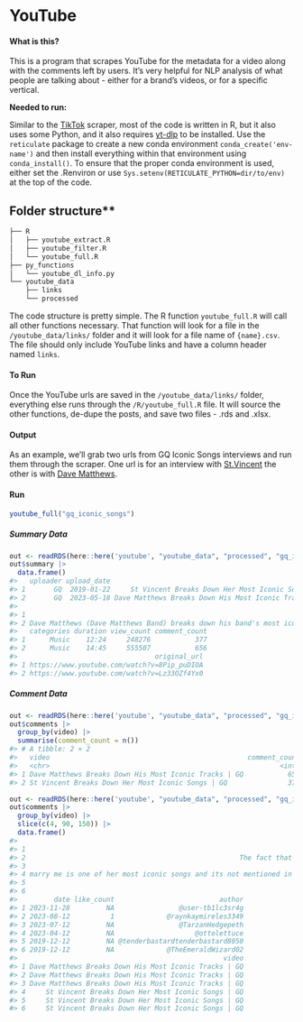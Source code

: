 
<!-- README.md is generated from README.Rmd. Please edit that file -->

# YouTube

<!-- badges: start -->
<!-- badges: end -->

#### What is this?

This is a program that scrapes YouTube for the metadata for a video
along with the comments left by users. It’s very helpful for NLP
analysis of what people are talking about - either for a brand’s videos,
or for a specific vertical.

**Needed to run:**

Similar to the
[TikTok](https://github.com/taylorgrant/scrapper/tree/main/tiktok)
scraper, most of the code is written in R, but it also uses some Python,
and it also requires [yt-dlp](https://github.com/yt-dlp/yt-dlp) to be
installed. Use the `reticulate` package to create a new conda
environment `conda_create('env-name')` and then install everything
within that environment using `conda_install()`. To ensure that the
proper conda environment is used, either set the .Renviron or use
`Sys.setenv(RETICULATE_PYTHON=dir/to/env)` at the top of the code.

## Folder structure\*\*

``` r
├── R
│   ├── youtube_extract.R
│   ├── youtube_filter.R
│   └── youtube_full.R
├── py_functions
│   └── youtube_dl_info.py
└── youtube_data
    ├── links
    └── processed
```

The code structure is pretty simple. The R function `youtube_full.R`
will call all other functions necessary. That function will look for a
file in the `/youtube_data/links/` folder and it will look for a file
name of `{name}.csv`. The file should only include YouTube links and
have a column header named `links`.

#### To Run

Once the YouTube urls are saved in the `/youtube_data/links/` folder,
everything else runs through the `/R/youtube_full.R` file. It will
source the other functions, de-dupe the posts, and save two files - .rds
and .xlsx.

#### Output

As an example, we’ll grab two urls from GQ Iconic Songs interviews and
run them through the scraper. One url is for an interview with
[St.Vincent](https://www.youtube.com/watch?v=8Pip_puDIOA) the other is
with [Dave Matthews](https://www.youtube.com/watch?v=Lz33OZf4Yx0).

#### Run

``` r
youtube_full("gq_iconic_songs")
```

##### Summary Data

``` r
out <- readRDS(here::here('youtube', "youtube_data", "processed", "gq_iconic_songs_2023-12-11.rds"))
out$summary |> 
  data.frame()
#>   uploader upload_date                                                 title
#> 1       GQ  2019-01-22     St Vincent Breaks Down Her Most Iconic Songs | GQ
#> 2       GQ  2023-05-18 Dave Matthews Breaks Down His Most Iconic Tracks | GQ
#>                                                                                                                                                                                                                                                                                                                                                                                                                                                                                                                                                                                                                                                                                                                                                                                                                                                                                                                                                                                                                                                                                                                                                                                                                                                                                                                                                                                                                                                                                                                                                                                                                                                                                                                                                                                                                                                                                                                                             description
#> 1                                                                                                                                                                                                                                                                                                                                                                                                                                                                                                                                                                                                                                                                                                                                                                                                                                  Annie Clark, also know by her stage name, 'St Vincent' shares how she started making music and breaks down some of her most iconic tracks, including 'Surgeon,' 'Cruel,' 'New York,' 'Smoking Section,' 'Los Angeless,' 'Pills,' 'Hang On Me,' 'Happy Birthday, Johnny,' 'Savior' and 'Slow Disco,' \n\nStill haven’t subscribed to GQ on YouTube? ►► http://bit.ly/2iij5wt\r\nSubscribe to GQ magazine and get rare swag: https://bit.ly/2xNBH3i\r\n\r\nABOUT GQ\r\nFor more than 50 years, GQ has been the premier men’s magazine, providing definitive coverage of style, culture, politics and more. In that tradition, GQ’s video channel covers every part of a man’s life, from entertainment and sports to fashion and grooming advice. So join celebrities from 2 Chainz, Stephen Curry and Channing Tatum to Amy Schumer, Kendall Jenner and Kate Upton for a look at the best in pop culture. Welcome to the modern man’s guide to style advice, dating tips, celebrity videos, music, sports and more.\r\n\r\nhttps://www.youtube.com/user/GQVideos\n\nSt Vincent Breaks Down Her Most Iconic Songs | GQ
#> 2 Dave Matthews (Dave Matthews Band) breaks down his band's most iconic tracks including "Ants Marching," "Satellite," "Crash Into Me," "#41," "Don't Drink the Water," "The Space Between," "Everyday," "Grey Street," "Madman's Eyes" and "Something to Tell My Baby."\r\n\r\nDirector: Robert Miller\r\nDirector of Photography: Howard Shack\r\nEditor: Gerard Zarra\r\nCelebrity Talent: Dave Matthews \r\nExecutive Producer: Traci Oshiro\r\nProducer: Jean-Luc Lukunku\r\nLine Producer: Jen Santos\r\nProduction Manager: James Pipitone\r\nProduction Coordinator: Jamal Colvin\r\nTalent Booker: Luke Leifeste\r\nCamera Operator: Michael Fox\r\nGaffer: Simon Fox \r\nAudio: Elijah Lawson\r\nProduction Assistant: Dexter Shack\r\nAssociate Director of Post Production: Jarrod Bruner \r\nPost Production Supervisor: Rachael Knight\r\nPost Production Coordinator: Ian Bryant\r\nSupervising Editor: Rob Lombardi\r\nAssistant Editor: Billy Ward\r\n\r\n00:00 Dave Matthews Band - Iconic Tracks\r\n00:14 Ants Marching\r\n02:34 Satellite\r\n04:45 Crash Into Me\r\n06:33 #41\r\n07:35 Don't Drink the Water\r\n09:57 The Space Between\r\n10:47 Everyday\r\n11:47 Grey Street\r\n12:45 Madman's Eyes\r\n13:56 Something to Tell My Baby\n\nStill haven’t subscribed to GQ on YouTube? ►► http://bit.ly/2iij5wt\r\nSubscribe to GQ magazine and get rare swag: https://bit.ly/2xNBH3i\r\nJoin the GQ Discord to talk men's fashion, watches, and more: https://discord.gg/gqmagazine\r\n\r\nABOUT GQ\r\nFor more than 50 years, GQ has been the premier men’s magazine, providing definitive coverage of style, culture, politics and more. In that tradition, GQ’s video channel covers every part of a man’s life, from entertainment and sports to fashion and grooming advice. Welcome to the modern guide to style advice, dating tips, celebrity videos, music, sports and more.\r\n\r\nhttps://www.youtube.com/user/GQVideos
#>   categories duration view_count comment_count
#> 1      Music    12:24     248276           377
#> 2      Music    14:45     555507           656
#>                                  original_url
#> 1 https://www.youtube.com/watch?v=8Pip_puDIOA
#> 2 https://www.youtube.com/watch?v=Lz33OZf4Yx0
```

##### Comment Data

``` r
out <- readRDS(here::here('youtube', "youtube_data", "processed", "gq_iconic_songs_2023-12-11.rds"))
out$comments |> 
  group_by(video) |> 
  summarise(comment_count = n())
#> # A tibble: 2 × 2
#>   video                                                 comment_count
#>   <chr>                                                         <int>
#> 1 Dave Matthews Breaks Down His Most Iconic Tracks | GQ           656
#> 2 St Vincent Breaks Down Her Most Iconic Songs | GQ               377
```

``` r
out <- readRDS(here::here('youtube', "youtube_data", "processed", "gq_iconic_songs_2023-12-11.rds"))
out$comments |> 
  group_by(video) |> 
  slice(c(4, 90, 150)) |> 
  data.frame()
#>                                                                                                                                            text
#> 1                                                                                                                    He’s a gift to this world.
#> 2                                                     The fact that “dancing nancies” and “funny the way it is” aren’t talked about is criminal
#> 3                                                                                           It’s a “song”.  Why call it a track?— it has words.
#> 4 marry me is one of her most iconic songs and its not mentioned in this video. i guess they might have confused iconic with most famous songs.
#> 5                                                                              the dog said, "I thought this was winona ryder." ~ tenderbastard
#> 6                                                                                                 Tabish Arif here https://youtu.be/P9xoa9W_1vo
#>         date like_count                          author
#> 1 2023-11-28         NA                @user-tb1lc3sr4g
#> 2 2023-08-12          1             @raynkaymireles3349
#> 3 2023-07-12         NA                @TarzanHedgepeth
#> 4 2023-04-12         NA                    @ottolettuce
#> 5 2019-12-12         NA @tenderbastardtenderbastard8050
#> 6 2019-12-12         NA             @TheEmeraldWizard02
#>                                                   video
#> 1 Dave Matthews Breaks Down His Most Iconic Tracks | GQ
#> 2 Dave Matthews Breaks Down His Most Iconic Tracks | GQ
#> 3 Dave Matthews Breaks Down His Most Iconic Tracks | GQ
#> 4     St Vincent Breaks Down Her Most Iconic Songs | GQ
#> 5     St Vincent Breaks Down Her Most Iconic Songs | GQ
#> 6     St Vincent Breaks Down Her Most Iconic Songs | GQ
```
